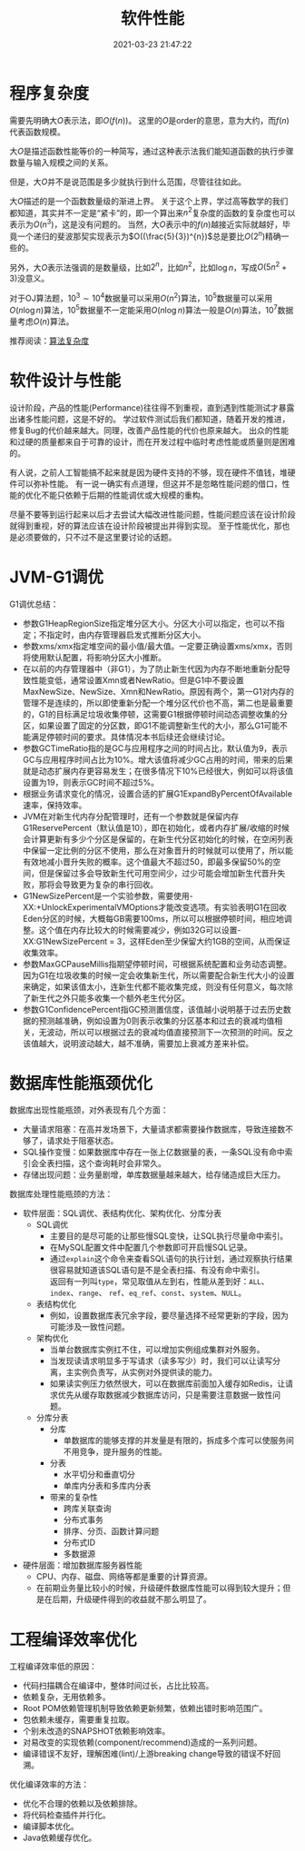 ﻿---
title: 软件性能
date: 2021-03-23 21:47:22
summary: 本文浅谈软件性能的相关内容。
mathjax: true
tags:
- 软件质量
- 软件工程
categories:
- 软件工程
---

# 程序复杂度

需要先明确大$O$表示法，即$O(f(n))$。
这里的$O$是order的意思，意为大约，而$f(n)$代表函数规模。

大$O$是描述函数性能等价的一种简写，通过这种表示法我们能知道函数的执行步骤数量与输入规模之间的关系。

但是，大$O$并不是说范围是多少就执行到什么范围，尽管往往如此。

大$O$描述的是一个函数数量级的渐进上界。
关于这个上界，学过高等数学的我们都知道，其实并不一定是“紧卡”的，即一个算出来$n^{2}$复杂度的函数的复杂度也可以表示为$O(n^{3})$，这是没有问题的。
当然，大$O$表示中的$f(n)$越接近实际就越好，毕竟一个递归的斐波那契实现表示为$O((\frac{5}{3})^{n})$总是要比$O(2^{n})$精确一些的。

另外，大$O$表示法强调的是数量级，比如$2^{n}$，比如$n^{2}$，比如$\log{n}$，写成$O(5n^{2}+3)$没意义。

对于OJ算法题，${10}^{3}\sim{{10}^{4}}$数据量可以采用$O(n^2)$算法，${10}^{5}$数据量可以采用$O(n\log{n})$算法，${10}^{5}$数据量不一定能采用$O(n\log{n})$算法一般是$O(n)$算法，${10}^{7}$数据量考虑$O(n)$算法。

推荐阅读：[算法复杂度](https://blankspace.blog.csdn.net/article/details/101903721)

# 软件设计与性能

设计阶段，产品的性能(Performance)往往得不到重视，直到遇到性能测试才暴露出诸多性能问题，这是不好的。
学过软件测试后我们都知道，随着开发的推进，修复Bug的代价越来越大。同理，改善产品性能的代价也原来越大。
出众的性能和过硬的质量都来自于可靠的设计，而在开发过程中临时考虑性能或质量则是困难的。

有人说，之前人工智能搞不起来就是因为硬件支持的不够，现在硬件不值钱，堆硬件可以弥补性能。
有一说一确实有点道理，但这并不是忽略性能问题的借口，性能的优化不能只依赖于后期的性能调优或大规模的重构。

尽量不要等到运行起来以后才去尝试大幅改进性能问题，性能问题应该在设计阶段就得到重视，好的算法应该在设计阶段被提出并得到实现。
至于性能优化，那也是必须要做的，只不过不是这里要讨论的话题。

# JVM-G1调优

G1调优总结：
- 参数G1HeapRegionSize指定堆分区大小。分区大小可以指定，也可以不指定；不指定时，由内存管理器启发式推断分区大小。
- 参数xms/xmx指定堆空间的最小值/最大值。一定要正确设置xms/xmx，否则将使用默认配置，将影响分区大小推断。
- 在以前的内存管理器中（非G1），为了防止新生代因为内存不断地重新分配导致性能变低，通常设置Xmn或者NewRatio。但是G1中不要设置MaxNewSize、NewSize、Xmn和NewRatio。原因有两个，第一G1对内存的管理不是连续的，所以即使重新分配一个堆分区代价也不高，第二也是最重要的，G1的目标满足垃圾收集停顿，这需要G1根据停顿时间动态调整收集的分区，如果设置了固定的分区数，即G1不能调整新生代的大小，那么G1可能不能满足停顿时间的要求。具体情况本书后续还会继续讨论。
- 参数GCTimeRatio指的是GC与应用程序之间的时间占比，默认值为9，表示GC与应用程序时间占比为10%。增大该值将减少GC占用的时间，带来的后果就是动态扩展内存更容易发生；在很多情况下10%已经很大，例如可以将该值设置为19，则表示GC时间不超过5%。
- 根据业务请求变化的情况，设置合适的扩展G1ExpandByPercentOfAvailable速率，保持效率。
- JVM在对新生代内存分配管理时，还有一个参数就是保留内存G1ReservePercent（默认值是10），即在初始化，或者内存扩展/收缩的时候会计算更新有多少个分区是保留的，在新生代分区初始化的时候，在空闲列表中保留一定比例的分区不使用，那么在对象晋升的时候就可以使用了，所以能有效地减小晋升失败的概率。这个值最大不超过50，即最多保留50%的空间，但是保留过多会导致新生代可用空间少，过少可能会增加新生代晋升失败，那将会导致更为复杂的串行回收。
- G1NewSizePercent是一个实验参数，需要使用-XX:+UnlockExperimentalVMOptions才能改变选项。有实验表明G1在回收Eden分区的时候，大概每GB需要100ms，所以可以根据停顿时间，相应地调整。这个值在内存比较大的时候需要减少，例如32G可以设置-XX:G1NewSizePercent = 3，这样Eden至少保留大约1GB的空间，从而保证收集效率。
- 参数MaxGCPauseMillis指期望停顿时间，可根据系统配置和业务动态调整。因为G1在垃圾收集的时候一定会收集新生代，所以需要配合新生代大小的设置来确定，如果该值太小，连新生代都不能收集完成，则没有任何意义，每次除了新生代之外只能多收集一个额外老生代分区。
- 参数G1ConfidencePercent指GC预测置信度，该值越小说明基于过去历史数据的预测越准确，例如设置为0则表示收集的分区基本和过去的衰减均值相关，无波动，所以可以根据过去的衰减均值直接预测下一次预测的时间。反之该值越大，说明波动越大，越不准确，需要加上衰减方差来补偿。

# 数据库性能瓶颈优化

数据库出现性能瓶颈，对外表现有几个方面：
- 大量请求阻塞：在高并发场景下，大量请求都需要操作数据库，导致连接数不够了，请求处于阻塞状态。
- SQL操作变慢：如果数据库中存在一张上亿数据量的表，一条SQL没有命中索引会全表扫描，这个查询耗时会非常久。
- 存储出现问题：业务量剧增，单库数据量越来越大，给存储造成巨大压力。

数据库处理性能瓶颈的方法：
- 软件层面：SQL调优、表结构优化、架构优化、分库分表
    - SQL调优
        - 主要目的是尽可能的让那些慢SQL变快，让SQL执行尽量命中索引。
        - 在MySQL配置文件中配置几个参数即可开启慢SQL记录。
        - 通过`explain`这个命令来查看SQL语句的执行计划，通过观察执行结果很容易就知道该SQL语句是不是全表扫描、有没有命中索引。<br>返回有一列叫`type`，常见取值从左到右，性能从差到好：`ALL`、`index`、`range`、 `ref`、`eq_ref`、`const`、`system`、`NULL`。
    - 表结构优化
        - 例如，设置数据库表冗余字段，要尽量选择不经常更新的字段，因为可能涉及一致性问题。
    - 架构优化
        - 当单台数据库实例扛不住，可以增加实例组成集群对外服务。
        - 当发现读请求明显多于写请求（读多写少）时，我们可以让读写分离，主实例负责写，从实例对外提供读的能力。
        - 如果读实例压力依然很大，可以在数据库前面加入缓存如Redis，让请求优先从缓存取数据减少数据库访问，只是需要注意数据一致性问题。
    - 分库分表
        - 分库
            - 单数据库的能够支撑的并发量是有限的，拆成多个库可以使服务间不用竞争，提升服务的性能。
        - 分表
            - 水平切分和垂直切分
            - 单库内分表和多库内分表
        - 带来的复杂性
            - 跨库关联查询
            - 分布式事务
            - 排序、分页、函数计算问题
            - 分布式ID
            - 多数据源
- 硬件层面：增加数据库服务器性能
    - CPU、内存、磁盘、网络等都是重要的计算资源。
    - 在前期业务量比较小的时候，升级硬件数据库性能可以得到较大提升；但是在后期，升级硬件得到的收益就不那么明显了。

# 工程编译效率优化

工程编译效率低的原因：
- 代码扫描耦合在编译中，整体时间过长，占比比较高。
- 依赖复杂，无用依赖多。
- Root POM依赖管理机制导致依赖更新频繁，依赖出错时影响范围广。
- 包依赖未缓存，需要重复拉取。
- 个别未改造的SNAPSHOT依赖影响效率。
- 对易改变的实现依赖(component/recommend)造成的一系列问题。
- 编译错误不友好，理解困难(lint)/上游breaking change导致的错误不好回溯。

优化编译效率的方法：
- 优化不合理的依赖以及依赖排除。
- 将代码检查插件并行化。
- 编译脚本优化。
- Java依赖缓存优化。
